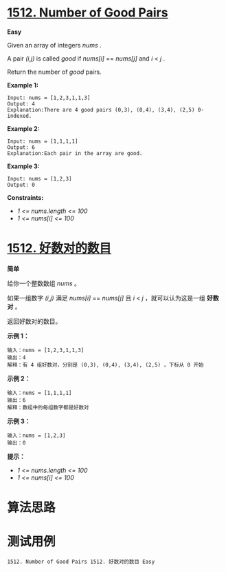 # [1512. Number of Good Pairs][enTitle]

**Easy**

Given an array of integers  *nums* .

A pair  *(i,j)*  is called  *good*  if  *nums[i]*  ==  *nums[j]*  and  *i*  <  *j* .

Return the number of  *good*  pairs.



**Example 1:** 

```
Input: nums = [1,2,3,1,1,3]
Output: 4
Explanation:There are 4 good pairs (0,3), (0,4), (3,4), (2,5) 0-indexed.

```

**Example 2:** 

```
Input: nums = [1,1,1,1]
Output: 6
Explanation:Each pair in the array are good.

```

**Example 3:** 

```
Input: nums = [1,2,3]
Output: 0

```



**Constraints:** 

-  *1 <= nums.length <= 100*  
-  *1 <= nums[i] <= 100* 


# [1512. 好数对的数目][cnTitle]

**简单**

给你一个整数数组  *nums*  。

如果一组数字  *(i,j)*  满足  *nums[i]*  ==  *nums[j]*  且  *i*  <  *j*  ，就可以认为这是一组 **好数对**  。

返回好数对的数目。



**示例 1：** 

```
输入：nums = [1,2,3,1,1,3]
输出：4
解释：有 4 组好数对，分别是 (0,3), (0,4), (3,4), (2,5) ，下标从 0 开始

```

**示例 2：** 

```
输入：nums = [1,1,1,1]
输出：6
解释：数组中的每组数字都是好数对
```

**示例 3：** 

```
输入：nums = [1,2,3]
输出：0

```



**提示：** 

-  *1 <= nums.length <= 100*  
-  *1 <= nums[i] <= 100* 




# 算法思路

# 测试用例
```
1512. Number of Good Pairs 1512. 好数对的数目 Easy
```

[enTitle]: https://leetcode.com/problems/number-of-good-pairs/
[cnTitle]: https://leetcode-cn.com/problems/number-of-good-pairs/
